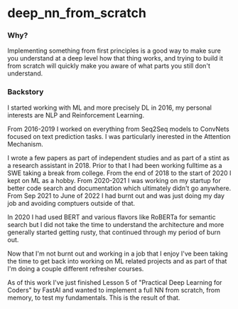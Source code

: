 # deep_nn_from_scratch

### Why?

Implementing something from first principles is a good way to make sure you understand at a deep level how that thing works, and trying to build it from scratch will quickly make you aware of what parts you still don't understand.

### Backstory

I started working with ML and more precisely DL in 2016, my personal interests are NLP and Reinforcement Learning.

From 2016-2019 I worked on everything from Seq2Seq models to ConvNets focused on text prediction tasks. I was particularly inerested in the Attention Mechanism. 

I wrote a few papers as part of independent studies and as part of a stint as a research assistant in 2018. Prior to that I had been working fulltime as a SWE taking a break from college. From the end of 2018 to the start of 2020 I kept on ML as a hobby. From 2020-2021 I was working on my startup for better code search and documentation which ultimately didn't go anywhere. From Sep 2021 to June of 2022 I had burnt out and was just doing my day job and avoiding comptuers outside of that.

In 2020 I had used BERT and various flavors like RoBERTa for semantic search but I did not take the time to understand the architecture and more generally started getting rusty, that continued through my period of burn out.

Now that I'm not burnt out and working in a job that I enjoy I've been taking the time to get back into working on ML related projects and as part of that I'm doing a couple different refresher courses.

As of this work I've just finished Lesson 5 of "Practical Deep Learning for Coders" by FastAI and wanted to implement a full NN from scratch, from memory, to test my fundamentals. This is the result of that. 
